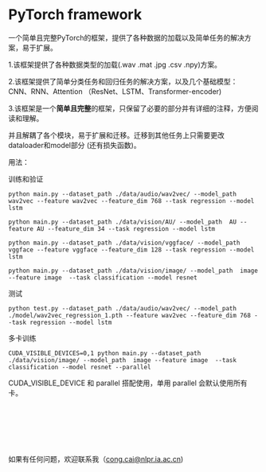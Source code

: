 # PyTorch framework
一个简单且完整PyTorch的框架，提供了各种数据的加载以及简单任务的解决方案，易于扩展。

1.该框架提供了各种数据类型的加载(.wav .mat .jpg .csv .npy)方案。

2.该框架提供了简单分类任务和回归任务的解决方案，以及几个基础模型：CNN、RNN、Attention （ResNet、LSTM、Transformer-encoder)

3.该框架是一个**简单且完整**的框架，只保留了必要的部分并有详细的注释，方便阅读和理解。

并且解耦了各个模块，易于扩展和迁移。迁移到其他任务上只需要更改dataloader和model部分 (还有损失函数)。

用法：

训练和验证

    python main.py --dataset_path ./data/audio/wav2vec/ --model_path  wav2vec --feature wav2vec --feature_dim 768 --task regression --model lstm
    
    python main.py --dataset_path ./data/vision/AU/ --model_path  AU --feature AU --feature_dim 34 --task regression --model lstm
    
    python main.py --dataset_path ./data/vision/vggface/ --model_path  vggface --feature vggface --feature_dim 128 --task regression --model lstm
    
    python main.py --dataset_path ./data/vision/image/ --model_path  image --feature image  --task classification --model resnet
    
测试

    python test.py --dataset_path ./data/audio/wav2vec/ --model_path  ./model/wav2vec_regression_1.pth --feature wav2vec --feature_dim 768 --task regression --model lstm

多卡训练

    CUDA_VISIBLE_DEVICES=0,1 python main.py --dataset_path ./data/vision/image/ --model_path  image --feature image  --task classification --model resnet --parallel

CUDA\_VISIBLE\_DEVICE 和 parallel 搭配使用，单用 parallel 会默认使用所有卡。

<br/><br/><br/><br/><br/>


如果有任何问题，欢迎联系我（cong.cai@nlpr.ia.ac.cn)
